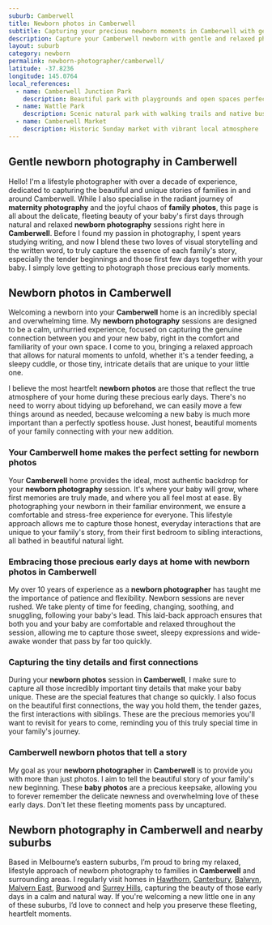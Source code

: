 ```yaml
---
suburb: Camberwell
title: Newborn photos in Camberwell
subtitle: Capturing your precious newborn moments in Camberwell with gentle photography
description: Capture your Camberwell newborn with gentle and relaxed photography. Newborn sessions are available in your home for maximum comfort and convenience.
layout: suburb
category: newborn
permalink: newborn-photographer/camberwell/
latitude: -37.8236
longitude: 145.0764
local_references:
  - name: Camberwell Junction Park
    description: Beautiful park with playgrounds and open spaces perfect for family photography
  - name: Wattle Park
    description: Scenic natural park with walking trails and native bushland
  - name: Camberwell Market
    description: Historic Sunday market with vibrant local atmosphere
---
```


## Gentle newborn photography in Camberwell

Hello! I'm a lifestyle photographer with over a decade of experience, dedicated to capturing the beautiful and unique stories of families in and around Camberwell. While I also specialise in the radiant journey of **maternity photography** and the joyful chaos of **family photos**, this page is all about the delicate, fleeting beauty of your baby's first days through natural and relaxed **newborn photography** sessions right here in **Camberwell**. Before I found my passion in photography, I spent years studying writing, and now I blend these two loves of visual storytelling and the written word, to truly capture the essence of each family's story, especially the tender beginnings and those first few days together with your baby. I simply love getting to photograph those precious early moments.

## Newborn photos in Camberwell

Welcoming a newborn into your **Camberwell** home is an incredibly special and overwhelming time. My **newborn photography** sessions are designed to be a calm, unhurried experience, focused on capturing the genuine connection between you and your new baby, right in the comfort and familiarity of your own space. I come to you, bringing a relaxed approach that allows for natural moments to unfold, whether it's a tender feeding, a sleepy cuddle, or those tiny, intricate details that are unique to your little one.

I believe the most heartfelt **newborn photos** are those that reflect the true atmosphere of your home during these precious early days. There's no need to worry about tidying up beforehand, we can easily move a few things around as needed, because welcoming a new baby is much more important than a perfectly spotless house. Just honest, beautiful moments of your family connecting with your new addition.

### Your Camberwell home makes the perfect setting for newborn photos

Your **Camberwell** home provides the ideal, most authentic backdrop for your **newborn photography** session. It's where your baby will grow, where first memories are truly made, and where you all feel most at ease. By photographing your newborn in their familiar environment, we ensure a comfortable and stress-free experience for everyone. This lifestyle approach allows me to capture those honest, everyday interactions that are unique to your family's story, from their first bedroom to sibling interactions, all bathed in beautiful natural light.

### Embracing those precious early days at home with newborn photos in Camberwell

My over 10 years of experience as a **newborn photographer** has taught me the importance of patience and flexibility. Newborn sessions are never rushed. We take plenty of time for feeding, changing, soothing, and snuggling, following your baby's lead. This laid-back approach ensures that both you and your baby are comfortable and relaxed throughout the session, allowing me to capture those sweet, sleepy expressions and wide-awake wonder that pass by far too quickly.

### Capturing the tiny details and first connections

During your **newborn photos** session in **Camberwell**, I make sure to capture all those incredibly important tiny details that make your baby unique. These are the special features that change so quickly. I also focus on the beautiful first connections, the way you hold them, the tender gazes, the first interactions with siblings. These are the precious memories you'll want to revisit for years to come, reminding you of this truly special time in your family's journey.

### Camberwell newborn photos that tell a story

My goal as your **newborn photographer** in **Camberwell** is to provide you with more than just photos. I aim to tell the beautiful story of your family's new beginning. These **baby photos** are a precious keepsake, allowing you to forever remember the delicate newness and overwhelming love of these early days. Don't let these fleeting moments pass by uncaptured.

## Newborn photography in Camberwell and nearby suburbs

Based in Melbourne’s eastern suburbs, I’m proud to bring my relaxed, lifestyle approach of newborn photography to families in **Camberwell** and surrounding areas. I regularly visit homes in [Hawthorn](newborn-photos/hawthorn/), [Canterbury](newborn-photos/canterbury/), [Balwyn](newborn-photos/balwyn/), [Malvern East](newborn-photos/malvern-east/), [Burwood](newborn-photos/burwood/) and [Surrey Hills](newborn-photos/surrey-hills/), capturing the beauty of those early days in a calm and natural way. If you're welcoming a new little one in any of these suburbs, I’d love to connect and help you preserve these fleeting, heartfelt moments.
